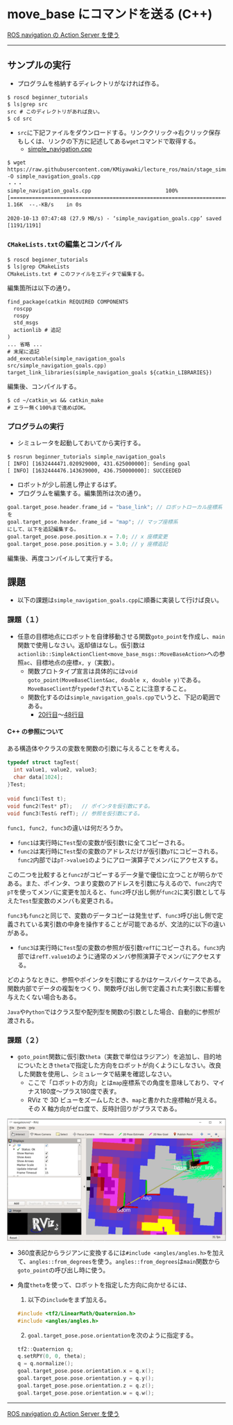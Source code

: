 # move_base にコマンドを送る (C++)

[ROS navigation の Action Server を使う](./navigation_action_server.md)

---

## サンプルの実行

- プログラムを格納するディレクトリがなければ作る。

```shell
$ roscd beginner_tutorials
$ ls|grep src
src # このディレクトリがあれば良い。
$ cd src
```

- `src`に下記ファイルをダウンロードする。リンククリック->右クリック保存もしくは、リンクの下方に記述してある`wget`コマンドで取得する。
  - [simple_navigation.cpp](https://raw.githubusercontent.com/KMiyawaki/lecture_ros/main/stage_simulator/navigation_action_server/simple_navigation_goals.cpp)

```shell
$ wget https://raw.githubusercontent.com/KMiyawaki/lecture_ros/main/stage_simulator/navigation_action_server/simple_navigation_goals.cpp -O simple_navigation_goals.cpp
・・・
simple_navigation_goals.cpp                        100%[===============================================================================================================================>]   1.16K  --.-KB/s    in 0s      

2020-10-13 07:47:48 (27.9 MB/s) - ‘simple_navigation_goals.cpp’ saved [1191/1191]
```

### `CMakeLists.txt`の編集とコンパイル

```shell
$ roscd beginner_tutorials
$ ls|grep CMakeLists
CMakeLists.txt # このファイルをエディタで編集する。
```

編集箇所は以下の通り。

```text
find_package(catkin REQUIRED COMPONENTS
  roscpp
  rospy
  std_msgs
  actionlib # 追記
)
... 省略 ...
# 末尾に追記
add_executable(simple_navigation_goals src/simple_navigation_goals.cpp)
target_link_libraries(simple_navigation_goals ${catkin_LIBRARIES})
```

編集後、コンパイルする。

```shell
$ cd ~/catkin_ws && catkin_make
# エラー無く100%まで進めばOK。
```

### プログラムの実行

- シミュレータを起動しておいてから実行する。

```shell
$ rosrun beginner_tutorials simple_navigation_goals
[ INFO] [1632444471.020929000, 431.625000000]: Sending goal
[ INFO] [1632444476.143639000, 436.750000000]: SUCCEEDED
```

- ロボットが少し前進し停止するはず。
- プログラムを編集する。編集箇所は次の通り。

```c++
goal.target_pose.header.frame_id = "base_link"; // ロボットローカル座標系
を
goal.target_pose.header.frame_id = "map"; // マップ座標系
にして、以下を追記編集する。
goal.target_pose.pose.position.x = 7.0; // x 座標変更
goal.target_pose.pose.position.y = 3.0; // y 座標追記
```

編集後、再度コンパイルして実行する。

## 課題

- 以下の課題は`simple_navigation_goals.cpp`に順番に実装して行けば良い。

### 課題（１）

- 任意の目標地点にロボットを自律移動させる関数`goto_point`を作成し、`main`関数で使用しなさい。返却値はなし。仮引数は`actionlib::SimpleActionClient<move_base_msgs::MoveBaseAction>`への参照`ac`、目標地点の座標`x, y`（実数）。
  - 関数プロトタイプ宣言は具体的には`void goto_point(MoveBaseClient&ac, double x, double y)`である。`MoveBaseClient`が`typedef`されていることに注意すること。
  - 関数化するのは`simple_navigation_goals.cpp`でいうと、下記の範囲である。
    - [20行目](https://github.com/KMiyawaki/lecture_ros/blob/main/stage_simulator/navigation_action_server/simple_navigation_goals.cpp#L20)～[48行目](https://github.com/KMiyawaki/lecture_ros/blob/main/stage_simulator/navigation_action_server/simple_navigation_goals.cpp#L48)

#### C++ の参照について

ある構造体やクラスの変数を関数の引数に与えることを考える。

```c++
typedef struct tagTest{
  int value1, value2, value3;
  char data[1024];
}Test;

void func1(Test t);
void func2(Test* pT);   // ポインタを仮引数にする。
void func3(Test& refT); // 参照を仮引数にする。
```

`func1, func2, func3`の違いは何だろうか。

- `func1`は実行時に`Test`型の変数が仮引数`t`に全てコピーされる。
- `func2`は実行時に`Test`型の変数のアドレスだけが仮引数`pT`にコピーされる。`func2`内部では`pT->value1`のようにアロー演算子でメンバにアクセスする。

この二つを比較すると`func2`がコピーするデータ量で優位に立つことが明らかである。また、ポインタ、つまり変数のアドレスを引数に与えるので、`func2`内で`pT`を使ってメンバに変更を加えると、`func2`呼び出し側が`func2`に実引数として与えた`Test`型変数のメンバも変更される。

`func3`も`func2`と同じで、変数のデータコピーは発生せず、`func3`呼び出し側で定義されている実引数の中身を操作することが可能であるが、文法的に以下の違いがある。

- `func3`は実行時に`Test`型の変数の参照が仮引数`refT`にコピーされる。`func3`内部では`refT.value1`のように通常のメンバ参照演算子でメンバにアクセスする。

どのようなときに、参照やポインタを引数にするかはケースバイケースである。  
関数内部でデータの複製をつくり、関数呼び出し側で定義された実引数に影響を与えたくない場合もある。

`Java`や`Python`ではクラス型や配列型を関数の引数とした場合、自動的に参照が渡される。

### 課題（２）

- `goto_point`関数に仮引数`theta`（実数で単位はラジアン）を追加し、目的地についたとき`theta`で指定した方向をロボットが向くようにしなさい。改良した関数を使用し、シミュレータで結果を確認しなさい。
  - ここで「ロボットの方向」とは`map`座標系での角度を意味しており、マイナス180度～プラス180度で表す。
  - RViz で 3D ビューをズームしたとき、`map`と書かれた座標軸が見える。その X 軸方向がゼロ度で、反時計回りがプラスである。

![2020-10-13_081605.png](./navigation_action_server/2020-10-13_081605.png)

- 360度表記からラジアンに変換するには`#include <angles/angles.h>`を加えて、`angles::from_degrees`を使う。`angles::from_degrees`は`main`関数から`goto_point`の呼び出し時に使う。
- 角度`theta`を使って、ロボットを指定した方向に向かせるには、
  1. 以下の`include`をまず加える。

  ```c++
  #include <tf2/LinearMath/Quaternion.h>
  #include <angles/angles.h>
  ```

  2. `goal.target_pose.pose.orientation`を次のように指定する。

  ```c++
  tf2::Quaternion q;
  q.setRPY(0, 0, theta);
  q = q.normalize();
  goal.target_pose.pose.orientation.x = q.x();
  goal.target_pose.pose.orientation.y = q.y();
  goal.target_pose.pose.orientation.z = q.z();
  goal.target_pose.pose.orientation.w = q.w();
  ```

---

[ROS navigation の Action Server を使う](./navigation_action_server.md)
